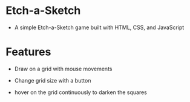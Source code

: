 # Etch-a-Sketch

- A simple Etch-a-Sketch game built with HTML, CSS, and JavaScript

# Features

- Draw on a grid with mouse movements

- Change grid size with a button

- hover on the grid continuously to darken the squares
